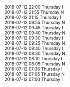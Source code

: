 2018-07-12 22:00 Thursday  I  
2018-07-12 21:55 Thursday  N  
2018-07-12 21:15 Thursday  I  
2018-07-12 09:55 Thursday  N  
2018-07-12 09:45 Thursday  I  
2018-07-12 09:40 Thursday  N  
2018-07-12 09:30 Thursday  I  
2018-07-12 09:25 Thursday  N  
2018-07-12 08:40 Thursday  I  
2018-07-12 08:30 Thursday  N  
2018-07-12 08:10 Thursday  I  
2018-07-12 08:05 Thursday  N  
2018-07-12 07:35 Thursday  I  
2018-07-12 07:05 Thursday  N  
2018-07-12 07:00 Thursday  I  
